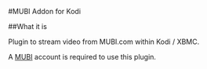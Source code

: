 #MUBI Addon for Kodi

##What it is

Plugin to stream video from MUBI.com within Kodi / XBMC.

A [MUBI](https://www.mubi.com) account is required to use this plugin.

